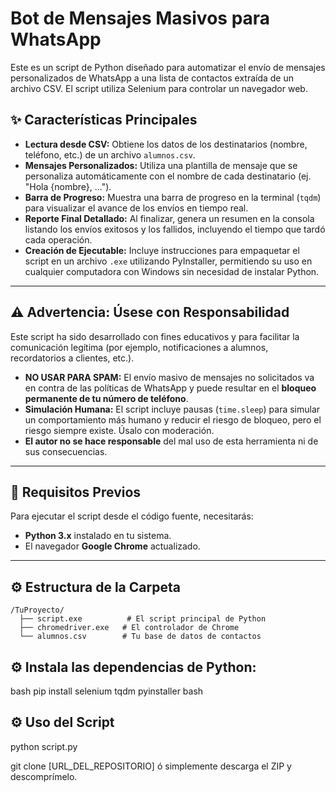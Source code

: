 # Bot de Mensajes Masivos para WhatsApp

Este es un script de Python diseñado para automatizar el envío de mensajes personalizados de WhatsApp a una lista de contactos extraída de un archivo CSV. El script utiliza Selenium para controlar un navegador web.

## ✨ Características Principales

* **Lectura desde CSV:** Obtiene los datos de los destinatarios (nombre, teléfono, etc.) de un archivo `alumnos.csv`.
* **Mensajes Personalizados:** Utiliza una plantilla de mensaje que se personaliza automáticamente con el nombre de cada destinatario (ej. "Hola {nombre}, ...").
* **Barra de Progreso:** Muestra una barra de progreso en la terminal (`tqdm`) para visualizar el avance de los envíos en tiempo real.
* **Reporte Final Detallado:** Al finalizar, genera un resumen en la consola listando los envíos exitosos y los fallidos, incluyendo el tiempo que tardó cada operación.
* **Creación de Ejecutable:** Incluye instrucciones para empaquetar el script en un archivo `.exe` utilizando PyInstaller, permitiendo su uso en cualquier computadora con Windows sin necesidad de instalar Python.

---

## ⚠️ Advertencia: Úsese con Responsabilidad

Este script ha sido desarrollado con fines educativos y para facilitar la comunicación legítima (por ejemplo, notificaciones a alumnos, recordatorios a clientes, etc.).

* **NO USAR PARA SPAM:** El envío masivo de mensajes no solicitados va en contra de las políticas de WhatsApp y puede resultar en el **bloqueo permanente de tu número de teléfono**.
* **Simulación Humana:** El script incluye pausas (`time.sleep`) para simular un comportamiento más humano y reducir el riesgo de bloqueo, pero el riesgo siempre existe. Úsalo con moderación.
* **El autor no se hace responsable** del mal uso de esta herramienta ni de sus consecuencias.

---

## 🔧 Requisitos Previos

Para ejecutar el script desde el código fuente, necesitarás:

* **Python 3.x** instalado en tu sistema.
* El navegador **Google Chrome** actualizado.

---

## ⚙️ Estructura de la Carpeta
```
/TuProyecto/
  ├── script.exe          # El script principal de Python
  ├── chromedriver.exe   # El controlador de Chrome
  └── alumnos.csv        # Tu base de datos de contactos
```

## ⚙️ Instala las dependencias de Python:
bash
pip install selenium tqdm pyinstaller
bash

## ⚙️ Uso del Script
python script.py

git clone [URL_DEL_REPOSITORIO]
ó simplemente descarga el ZIP y descomprímelo.


